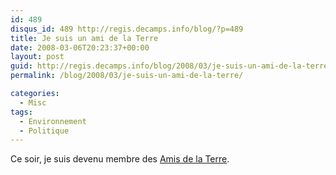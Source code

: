 ```yaml
---
id: 489
disqus_id: 489 http://regis.decamps.info/blog/?p=489
title: Je suis un ami de la Terre
date: 2008-03-06T20:23:37+00:00
layout: post
guid: http://regis.decamps.info/blog/2008/03/je-suis-un-ami-de-la-terre/
permalink: /blog/2008/03/je-suis-un-ami-de-la-terre/

categories:
  - Misc
tags:
  - Environnement
  - Politique
---
```

Ce soir, je suis devenu membre des [Amis de la Terre](http://www.amisdelaterre.org/).
